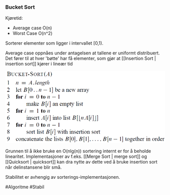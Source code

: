 ### Bucket Sort
Kjøretid: 
- Average case O(n)
- Worst Case O(n^2)
	
Sorterer elementer som ligger i intervallet \[0,1).

Average case oppnåes under antagelsen at tallene er uniformt distribuert.
Det fører til at hver 'bøtte' har få elementer, som gjør at [[Insertion Sort | insertion sort]] kjører i lineær tid

![Bucket Sort](bilder/BucketSort.png)


Grunnen til å ikke bruke en O(nlg(n)) sortering internt er for å beholde linearitet. 
Implementasjoner av f.eks. [[Merge Sort | merge sort]] og [[Quicksort | quicksort]] kan dra nytte av dette ved å bruke insertion sort når delinstansene blir små. 

Stabilitet er avhengig av sorterings-implementasjonen.

#Algoritme #Stabil 